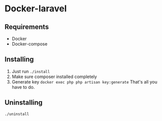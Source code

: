 # Docker-laravel

## Requirements
- Docker
- Docker-compose

## Installing
1. Just run
`./install`
2. Make sure composer installed completely
3. Generate key
`docker exec php php artisan key:generate`
That's all you have to do.

## Uninstalling
`./uninstall`
